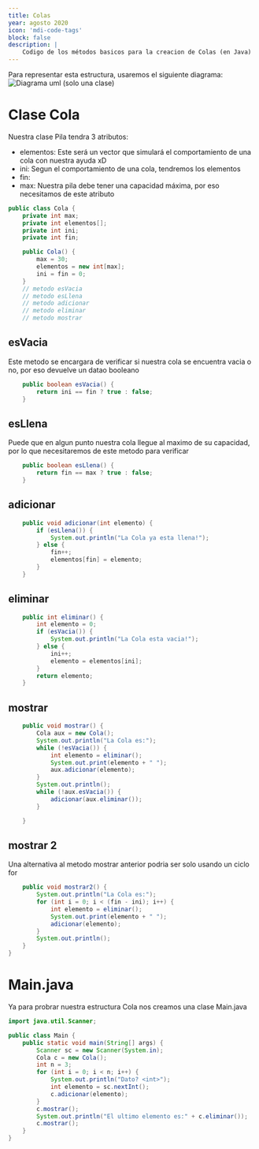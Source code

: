 ```yaml
---
title: Colas
year: agosto 2020
icon: 'mdi-code-tags'
block: false
description: |
    Codigo de los métodos basicos para la creacion de Colas (en Java)
---
```


Para representar esta estructura, usaremos el siguiente diagrama:
![Diagrama uml (solo una clase)]()
# Clase Cola
Nuestra clase Pila tendra 3 atributos:
- elementos: Este será un vector que simulará el comportamiento de una cola con nuestra ayuda xD
- ini: Segun el comportamiento de una cola, tendremos los elementos
- fin:
- max: Nuestra pila debe tener una capacidad máxima, por eso necesitamos de este atributo



```java
public class Cola {
	private int max;
	private int elementos[];
	private int ini;
	private int fin;

	public Cola() {
		max = 30;
		elementos = new int[max];
		ini = fin = 0;
	}
	// metodo esVacia
	// metodo esLlena
	// metodo adicionar
	// metodo eliminar
	// metodo mostrar
```
## esVacia
Este metodo se encargara de verificar si nuestra cola se encuentra vacia o no, por eso devuelve un datao booleano
```java
	public boolean esVacia() {
		return ini == fin ? true : false;
	}
```
## esLlena
Puede que en algun punto nuestra cola llegue al maximo de su capacidad, por lo que necesitaremos de este metodo para verificar
```java
	public boolean esLlena() {
		return fin == max ? true : false;
	}
```

## adicionar

```java
	public void adicionar(int elemento) {
		if (esLlena()) {
			System.out.println("La Cola ya esta llena!");
		} else {
			fin++;
			elementos[fin] = elemento;
		}
	}
```

## eliminar

```java
	public int eliminar() {
		int elemento = 0;
		if (esVacia()) {
			System.out.println("La Cola esta vacia!");
		} else {
			ini++;
			elemento = elementos[ini];
		}
		return elemento;
	}
```

## mostrar

```java
	public void mostrar() {
		Cola aux = new Cola();
		System.out.println("La Cola es:");
		while (!esVacia()) {
			int elemento = eliminar();
			System.out.print(elemento + " ");
			aux.adicionar(elemento);
		}
		System.out.println();
		while (!aux.esVacia()) {
			adicionar(aux.eliminar());
		}

	}
```

## mostrar 2

Una alternativa al metodo mostrar anterior podria ser solo usando un ciclo for
```java
	public void mostrar2() {
		System.out.println("La Cola es:");
		for (int i = 0; i < (fin - ini); i++) {
			int elemento = eliminar();
			System.out.print(elemento + " ");
			adicionar(elemento);
		}
		System.out.println();
	}
}
```


# Main.java

Ya para probrar nuestra estructura Cola nos creamos una clase Main.java

```java
import java.util.Scanner;

public class Main {
	public static void main(String[] args) {
		Scanner sc = new Scanner(System.in);
		Cola c = new Cola();
		int n = 3;
		for (int i = 0; i < n; i++) {
			System.out.println("Dato? <int>");
			int elemento = sc.nextInt();
			c.adicionar(elemento);
		}
		c.mostrar();
		System.out.println("El ultimo elemento es:" + c.eliminar());
		c.mostrar();
	}
}

```